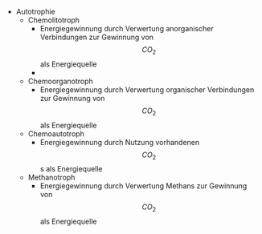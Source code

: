 - Autotrophie
    - Chemolitotroph
        - Energiegewinnung durch Verwertung anorganischer Verbindungen zur Gewinnung von $$ CO_2 $$ als Energiequelle
        - 
    - Chemoorganotroph
        - Energiegewinnung durch Verwertung organischer Verbindungen zur Gewinnung von $$ CO_2 $$ als Energiequelle
    - Chemoautotroph
        - Energiegewinnung durch Nutzung vorhandenen $$ CO_2 $$s als Energiequelle
    - Methanotroph
        - Energiegewinnung durch Verwertung Methans zur Gewinnung von $$ CO_2 $$ als Energiequelle

